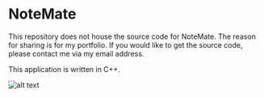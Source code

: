 # NoteMate

This repository does not house the source code for NoteMate. The reason for sharing is for my portfolio.
If you would like to get the source code, please contact me via my email address.

This application is written in C++. 

![alt text](https://i.ibb.co/zmspPWW/Untitled.png)
